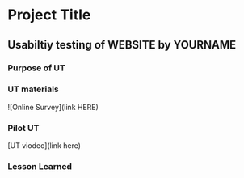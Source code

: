 # Project Title

## Usabiltiy testing of WEBSITE by YOURNAME

### Purpose of UT 

### UT materials
![Online Survey](link HERE)

### Pilot UT
[UT viodeo](link here)

### Lesson Learned
